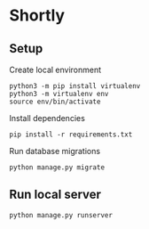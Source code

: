 # Shortly

## Setup

Create local environment

```
python3 -m pip install virtualenv
python3 -m virtualenv env
source env/bin/activate
```

Install dependencies

```
pip install -r requirements.txt
```

Run database migrations

```
python manage.py migrate
```

## Run local server

```
python manage.py runserver
```

